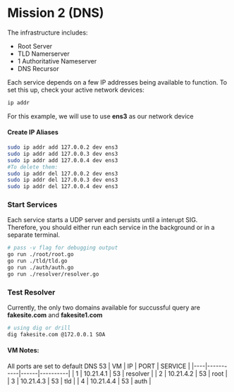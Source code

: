 # Mission 2 (DNS)

The infrastructure includes:
- Root Server
- TLD Namerserver
- 1 Authoritative Nameserver
- DNS Recursor

Each service depends on a few IP addresses being available to function. To set this up, check your active network devices:
```sh
ip addr
```
For this example, we will use to use **ens3** as our network device
#### Create IP Aliases
```sh
sudo ip addr add 127.0.0.2 dev ens3
sudo ip addr add 127.0.0.3 dev ens3
sudo ip addr add 127.0.0.4 dev ens3
#To delete them:
sudo ip addr del 127.0.0.2 dev ens3
sudo ip addr del 127.0.0.3 dev ens3
sudo ip addr del 127.0.0.4 dev ens3
```
### Start Services
Each service starts a UDP server and persists until a interupt SIG. Therefore, you should either run each service in the background or in a separate terminal.
```sh
# pass -v flag for debugging output
go run ./root/root.go
go run ./tld/tld.go
go run ./auth/auth.go
go run ./resolver/resolver.go
```

### Test Resolver
Currently, the only two domains available for succussful query are **fakesite.com** and **fakesite1.com**
```sh
# using dig or drill
dig fakesite.com @172.0.0.1 SOA
```

#### VM Notes:
All ports are set to default DNS 53
| VM | IP        | PORT | SERVICE  |
|----|-----------|------|----------|
| 1  | 10.21.4.1 | 53   | resolver |
| 2  | 10.21.4.2 | 53   | root     |
| 3  | 10.21.4.3 | 53   | tld      |
| 4  | 10.21.4.4 | 53   | auth     |

